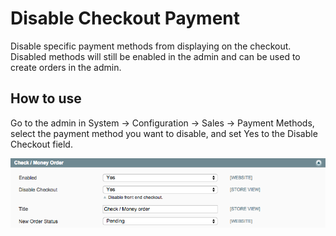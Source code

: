Disable Checkout Payment
========================

Disable specific payment methods from displaying on the checkout. Disabled methods will still be enabled in the admin
and can be used to create orders in the admin.

How to use
----------

Go to the admin in System -> Configuration -> Sales -> Payment Methods, select the payment method you want to
disable, and set Yes to the Disable Checkout field.

<img src="md/disable-checkout.png" />
